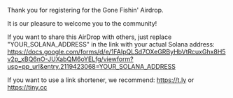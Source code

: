 Thank you for registering for the Gone Fishin' Airdrop.

It is our pleasure to welcome you to the community!

If you want to share this AirDrop with others, just replace "YOUR_SOLANA_ADDRESS" in the link with your actual Solana address:
https://docs.google.com/forms/d/e/1FAIpQLSd7OXeGRByHbVtRcuxGhx8H5v2p_xBQ6nO-JUXabQM6oYELfg/viewform?usp=pp_url&entry.2119423068=YOUR_SOLANA_ADDRESS

If you want to use a link shortener, we recommend:
https://t.ly 
or 
https://tiny.cc
